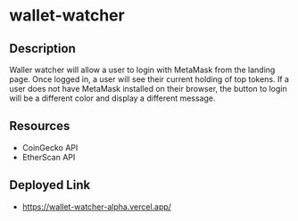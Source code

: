 # wallet-watcher


## Description
Waller watcher will allow a user to login with MetaMask from the landing page. Once logged in, a user will see their current holding of top tokens. If a user does not have MetaMask installed on their browser, the button to login will be a different color and display a different message.

## Resources
- CoinGecko API
- EtherScan API

## Deployed Link
- https://wallet-watcher-alpha.vercel.app/
